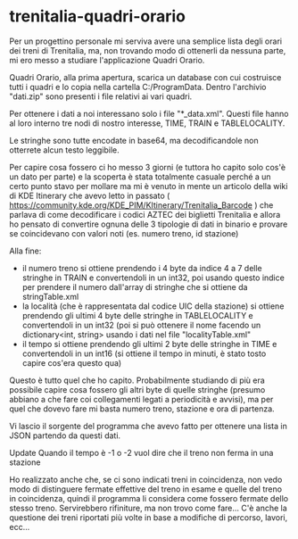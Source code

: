 # trenitalia-quadri-orario

Per un progettino personale mi serviva avere una semplice lista degli orari dei treni di Trenitalia, ma, non trovando modo di ottenerli da nessuna parte, mi ero messo a studiare l'applicazione Quadri Orario.

Quadri Orario, alla prima apertura, scarica un database con cui costruisce tutti i quadri e lo copia nella cartella C:/ProgramData. Dentro l'archivio "dati.zip" sono presenti i file relativi ai vari quadri.

Per ottenere i dati a noi interessano solo i file "*_data.xml". Questi file hanno al loro interno tre nodi di nostro interesse, TIME, TRAIN e TABLELOCALITY.

Le stringhe sono tutte encodate in base64, ma decodificandole non otterrete alcun testo leggibile. 

Per capire cosa fossero ci ho messo 3 giorni (e tuttora ho capito solo cos'è un dato per parte) e la scoperta è stata totalmente casuale perché a un certo punto stavo per mollare ma mi è venuto in mente un articolo della wiki di KDE Itinerary che avevo letto in passato ( https://community.kde.org/KDE_PIM/KItinerary/Trenitalia_Barcode ) che parlava di come decodificare i codici AZTEC dei biglietti Trenitalia e allora ho pensato di convertire ognuna delle 3 tipologie di dati in binario e provare se coincidevano con valori noti (es. numero treno, id stazione)

Alla fine:
- il numero treno si ottiene prendendo i 4 byte da indice 4 a 7 delle stringhe in TRAIN e convertendoli in un int32, poi usando questo indice per prendere il numero dall'array di stringhe che si ottiene da stringTable.xml
- la località (che è rappresentata dal codice UIC della stazione) si ottiene prendendo gli ultimi 4 byte delle stringhe in TABLELOCALITY e convertendoli in un int32 (poi si può ottenere il nome facendo un dictionary<int, string> usando i dati nel file "localityTable.xml"
- il tempo si ottiene prendendo gli ultimi 2 byte delle stringhe in TIME e convertendoli in un int16 (si ottiene il tempo in minuti, è stato tosto capire cos'era questo qua)

Questo è tutto quel che ho capito. Probabilmente studiando di più era possibile capire cosa fossero gli altri byte di quelle stringhe (presumo abbiano a che fare coi collegamenti legati a periodicità e avvisi), ma per quel che dovevo fare mi basta numero treno, stazione e ora di partenza.

Vi lascio il sorgente del programma che avevo fatto per ottenere una lista in JSON partendo da questi dati. 



Update
Quando il tempo è -1 o -2 vuol dire che il treno non ferma in una stazione

Ho realizzato anche che, se ci sono indicati treni in coincidenza, non vedo modo di distinguere fermate effettive del treno in esame e quelle del treno in coincidenza, quindi il programma li considera come fossero fermate dello stesso treno. Servirebbero rifiniture, ma non trovo come fare...
C'è anche la questione dei treni riportati più volte in base a modifiche di percorso, lavori, ecc...
